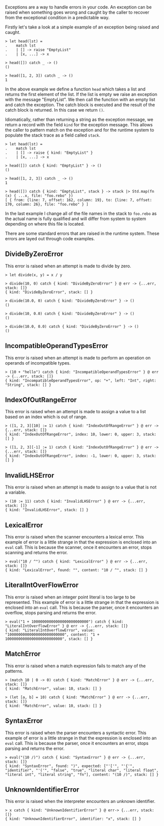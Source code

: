 Exceptions are a way to handle errors in your code.  An exception can be raised when something goes wrong and caught by the caller to recover from the exceptional condition in a predictable way.

Firstly let's take a look at a simple example of an exception being raised and caught.

```rebo-repl
> let head(lst) =
.    match lst
.    | [] -> raise "EmptyList"
.    | [x, ...] -> x

> head([]) catch _ -> ()
()

> head([1, 2, 3]) catch _ -> ()
1
```

In the above example we define a function `head` which takes a list and returns the first element of the list.  If the list is empty we raise an exception with the message "EmptyList".  We then call the function with an empty list and catch the exception.  The catch block is executed and the result of the catch block is returned.  In this case we return `()`.

Idiomatically, rather than returning a string as the exception message, we return a record with the field `kind` for the exception message.  This allows the caller to pattern match on the exception and for the runtime system to populate the stack trace as a field called `stack`.  

```rebo-repl
> let head(lst) =
.    match lst
.    | [] -> raise { kind: "EmptyList" }
.    | [x, ...] -> x

> head([]) catch { kind: "EmptyList" } -> ()
()

> head([1, 2, 3]) catch _ -> ()
1

> head([]) catch { kind: "EmptyList", stack } -> stack |> Std.map(fn (x) { ...x, file: "foo.rebo" })
[ { from: {line: 7, offset: 162, column: 19}, to: {line: 7, offset: 170, column: 26}, file: "foo.rebo" } ]
```

In the last example I change all of the file names in the stack to `foo.rebo` as the actual name is fully qualified and will differ from system to system depending on where this file is located.

There are some standard errors that are raised in the runtime system.  These errors are layed out through code examples.

## DivideByZeroError

This error is raised when an attempt is made to divide by zero.

```rebo-repl
> let divide(x, y) = x / y

> divide(10, 0) catch { kind: "DivideByZeroError" } @ err -> {...err, stack: []}
{ kind: "DivideByZeroError", stack: [] }

> divide(10.0, 0) catch { kind: "DivideByZeroError" } -> ()
()

> divide(10, 0.0) catch { kind: "DivideByZeroError" } -> ()
()

> divide(10.0, 0.0) catch { kind: "DivideByZeroError" } -> ()
()
```

## IncompatibleOperandTypesError

This error is raised when an attempt is made to perform an operation on operands of incompatible types.

```rebo-repl
> (10 + "hello") catch { kind: "IncompatibleOperandTypesError" } @ err -> {...err, stack: []}
{ kind: "IncompatibleOperandTypesError", op: "+", left: "Int", right: "String", stack: [] }
```

## IndexOfOutRangeError

This error is raised when an attempt is made to assign a value to a list based on an index which is out of range.

```rebo-repl
> ([1, 2, 3][10] := 1) catch { kind: "IndexOutOfRangeError" } @ err -> {...err, stack: []}
{ kind: "IndexOutOfRangeError", index: 10, lower: 0, upper: 3, stack: [] }

> ([1, 2, 3][-1] := 1) catch { kind: "IndexOutOfRangeError" } @ err -> {...err, stack: []}
{ kind: "IndexOutOfRangeError", index: -1, lower: 0, upper: 3, stack: [] }
```

## InvalidLHSError

This error is raised when an attempt is made to assign to a value that is not a variable.

```rebo-repl
> (10 := 11) catch { kind: "InvalidLHSError" } @ err -> {...err, stack: []}
{ kind: "InvalidLHSError", stack: [] }
```

## LexicalError

This error is raised when the scanner encounters a lexical error.  This example of error is a little strange in that the expression is enclosed into an `eval` call.  This is because the scanner, once it encounters an error, stops scanning and returns the error.

```rebo-repl
> eval("10 / ^") catch { kind: "LexicalError" } @ err -> {...err, stack: []}
{ kind: "LexicalError", found: "", content: "10 / ^", stack: [] }
```

## LiteralIntOverFlowError

This error is raised when an integer point literal is too large to be represented.  This example of error is a little strange in that the expression is enclosed into an `eval` call.  This is because the parser, once it encounters an overflow, stops parsing and returns the error.

```rebo-repl
> eval("1 + 10000000000000000000000000") catch { kind: "LiteralIntOverflowError" } @ err -> {...err, stack: []}
{ kind: "LiteralIntOverflowError", value: "10000000000000000000000000", content: "1 + 10000000000000000000000000", stack: [] }
```

## MatchError

This error is raised when a match expression fails to match any of the patterns.

```rebo-repl
> (match 10 | 0 -> 0) catch { kind: "MatchError" } @ err -> {...err, stack: []}
{ kind: "MatchError", value: 10, stack: [] }

> (let [a, b] = 10) catch { kind: "MatchError" } @ err -> {...err, stack: []}
{ kind: "MatchError", value: 10, stack: [] }
```

## SyntaxError

This error is raised when the parser encounters a syntactic error.  This example of error is a little strange in that the expression is enclosed into an `eval` call.  This is because the parser, once it encounters an error, stops parsing and returns the error.

```rebo-repl
> eval("(10 /)") catch { kind: "SyntaxError" } @ err -> {...err, stack: []}
{ kind: "SyntaxError", found: ")", expected: ["'['", "'{'", "identifier", "'('", "false", "true", "literal char", "literal float", "literal int", "literal string", "fn"], content: "(10 /)", stack: [] }
```

## UnknownIdentifierError

This error is raised when the interpreter encounters an unknown identifier.

```rebo-repl
> x catch { kind: "UnknownIdentifierError" } @ err-> {...err, stack: []}
{ kind: "UnknownIdentifierError", identifier: "x", stack: [] }
```
